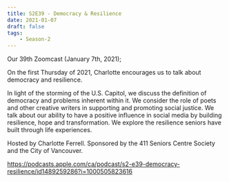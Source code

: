 ```yaml
---
title: S2E39 - Democracy & Resilience
date: 2021-01-07
draft: false
tags:
    - Season-2
---
```


Our 39th Zoomcast (January 7th, 2021);

On the first Thursday of 2021, Charlotte encourages us to talk about democracy and resilience.

In light of the storming of the U.S. Capitol, we discuss the definition of democracy and problems inherent within it. We consider the role of poets and other creative writers in supporting and promoting social justice. We talk about our ability to have a positive influence in social media by building resilience, hope and transformation. We explore the resilience seniors have built through life experiences.

Hosted by Charlotte Ferrell. Sponsored by the 411 Seniors Centre Society and the City of Vancouver.

https://podcasts.apple.com/ca/podcast/s2-e39-democracy-resilience/id1489259286?i=1000505823616